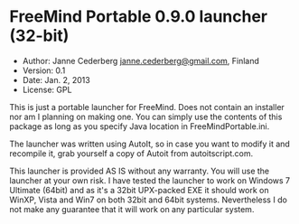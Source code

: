 FreeMind Portable 0.9.0 launcher (32-bit)
=========================================

* Author:  Janne Cederberg <janne.cederberg@gmail.com>, Finland
* Version: 0.1
* Date:    Jan. 2, 2013
* License: GPL

This is just a portable launcher for FreeMind. Does not contain an installer nor am I planning on making one.
You can simply use the contents of this package as long as you specify Java location in FreeMindPortable.ini.

The launcher was written using AutoIt, so in case you want to modify it and recompile it, grab yourself
a copy of Autoit from autoitscript.com.

This launcher is provided AS IS without any warranty. You will use the launcher at your own risk.
I have tested the launcher to work on Windows 7 Ultimate (64bit) and as it's a 32bit UPX-packed EXE
it should work on WinXP, Vista and Win7 on both 32bit and 64bit systems. Nevertheless I do not make
any guarantee that it will work on any particular system.